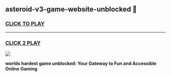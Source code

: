 
## asteroid-v3-game-website-unblocked 👋
<h3>
<a href="https://premium.freeplayer.one?title=asteroid-v3-game-website-unblocked&ref=14F">CLICK TO PLAY</a></h3>
<hr>

<h3>
<a href="https://premium.freeplayer.one?title=asteroid-v3-game-website-unblocked&ref=14F">CLICK 2 PLAY</a>
  
</h3>

<a href="https://premium.freeplayer.one?title=asteroid-v3-game-website-unblocked&ref=12F/"><img src="https://clearcache.store/games.png"></a>


**worlds hardest game unblocked: Your Gateway to Fun and Accessible Online Gaming**
